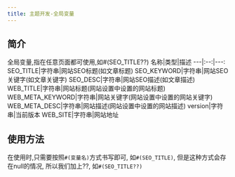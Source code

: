 ```yaml
---
title: 主题开发-全局变量
---
```


## 简介
全局变量,指在任意页面都可使用,如#(SEO_TITLE??)
名称|类型|描述
---|:--:|---:
SEO_TITLE|字符串|网站SEO标题(如文章标题)
SEO_KEYWORD|字符串|网站SEO关键字(如文章关键字)
SEO_DESC|字符串|网站SEO描述(如文章描述)
WEB_TITLE|字符串|网站标题(网站设置中设置的网站标题)
WEB_META_KEYWORD|字符串|网站关键字(网站设置中设置的网站关键字)
WEB_META_DESC|字符串|网站描述(网站设置中设置的网站描述)
version|字符串|当前版本
WEB_SITE|字符串|网站地址

## 使用方法
在使用时,只需要按照`#(变量名)`方式书写即可, 如`#(SEO_TITLE)`, 但是这种方式会存在null的情况, 所以我们加上??, 如`#(SEO_TITLE??)`